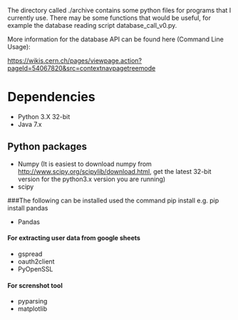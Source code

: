 The directory called ./archive contains some python files for programs that I currently use. There may be some functions that would be useful, for example the database reading script database_call_v0.py.

More information for the database API can be found here (Command Line Usage):

https://wikis.cern.ch/pages/viewpage.action?pageId=54067820&src=contextnavpagetreemode

# Dependencies

- Python 3.X 32-bit
- Java 7.x
## Python packages 
- Numpy (It is easiest to download numpy from http://www.scipy.org/scipylib/download.html, get the latest 32-bit version for the python3.x version you are running)
- scipy

###The following can be installed used the command pip install e.g. pip install pandas
- Pandas

#### For extracting user data from google sheets

- gspread
- oauth2client
- PyOpenSSL

#### For screnshot tool
- pyparsing
- matplotlib
